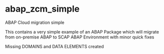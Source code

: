 # abap_zcm_simple
ABAP Cloud migration simple


This contains a very simple example of an ABAP Package which will migrate from on-premise ABAP   to SCAP ABAP Environment with minor quick fixes

Missing DOMAINS and DATA ELEMENTS created
